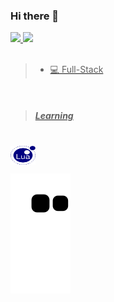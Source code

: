 <!--
### Hi there 👋


**leobalbo/leobalbo** is a ✨ _special_ ✨ repository because its `README.md` (this file) appears on your GitHub profile.

Here are some ideas to get you started:

- 🔭 I’m currently working on ...
- 🌱 I’m currently learning ...
- 👯 I’m looking to collaborate on ...
- 🤔 I’m looking for help with ...
- 💬 Ask me about ...
- 📫 How to reach me: ...
- 😄 Pronouns: ...
- ⚡ Fun fact: ...
-->


### Hi there 👋



 <div>
  <a href="https://github.com/leobalbo">
  <img height="135em" src="https://github-readme-stats.vercel.app/api?username=leobalbo&show_icons=true&theme=dark&include_all_commits=true&count_private=true"/>
  <img height="125em" src="https://github-readme-stats.vercel.app/api/top-langs/?username=leobalbo&layout=compact&langs_count=7&theme=dark"/>
</div>

<br>

> - 💻 Full-Stack

<br>
 
> ##### Learning
<div style="display: inline_block"><br>
  <img align="center" alt="kone-LUA" height="30" width="40" src="https://raw.githubusercontent.com/devicons/devicon/master/icons/lua/lua-plain-wordmark.svg">
 </div>
 
 ![Snake animation](https://github.com/leobalbo/leobalbo/blob/output/github-contribution-grid-snake.svg)
 

